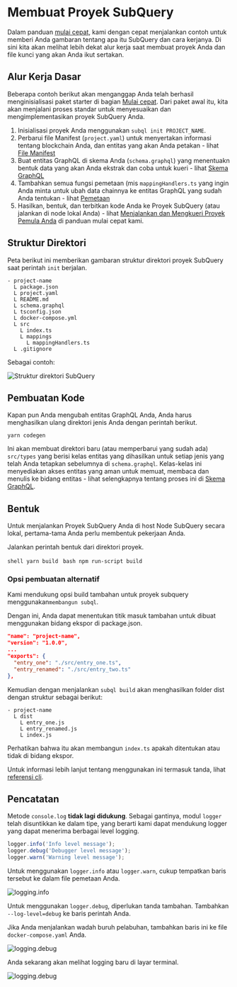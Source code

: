 # Membuat Proyek SubQuery

Dalam panduan [mulai cepat](/quickstart/quickstart.md), kami dengan cepat menjalankan contoh untuk memberi Anda gambaran tentang apa itu SubQuery dan cara kerjanya. Di sini kita akan melihat lebih dekat alur kerja saat membuat proyek Anda dan file kunci yang akan Anda ikut sertakan.

## Alur Kerja Dasar

Beberapa contoh berikut akan menganggap Anda telah berhasil menginisialisasi paket starter di bagian [Mulai cepat](../quickstart/quickstart.md). Dari paket awal itu, kita akan menjalani proses standar untuk menyesuaikan dan mengimplementasikan proyek SubQuery Anda.

1. Inisialisasi proyek Anda menggunakan `subql init PROJECT_NAME`.
2. Perbarui file Manifest (`project.yaml`) untuk menyertakan informasi tentang blockchain Anda, dan entitas yang akan Anda petakan - lihat [File Manifest](./manifest.md)
3. Buat entitas GraphQL di skema Anda (`schema.graphql`) yang menentuakn bentuk data yang akan Anda ekstrak dan coba untuk kueri - lihat [Skema GraphQL](./graphql.md)
4. Tambahkan semua fungsi pemetaan (mis `mappingHandlers.ts` yang ingin Anda minta untuk ubah data chainnya ke entitas GraphQL yang sudah Anda tentukan - lihat [Pemetaan](./mapping.md)
5. Hasilkan, bentuk, dan terbitkan kode Anda ke Proyek SubQuery (atau jalankan di node lokal Anda) - lihat [Menjalankan dan Mengkueri Proyek Pemula Anda](./quickstart.md#running-and-querying-your-starter-project) di panduan mulai cepat kami.

## Struktur Direktori

Peta berikut ini memberikan gambaran struktur direktori proyek SubQuery saat perintah `init` berjalan.

```
- project-name
  L package.json
  L project.yaml
  L README.md
  L schema.graphql
  L tsconfig.json
  L docker-compose.yml
  L src
    L index.ts
    L mappings
      L mappingHandlers.ts
  L .gitignore
```

Sebagai contoh:

![Struktur direktori SubQuery](/assets/img/subQuery_directory_stucture.png)

## Pembuatan Kode

Kapan pun Anda mengubah entitas GraphQL Anda, Anda harus menghasilkan ulang direktori jenis Anda dengan perintah berikut.

```
yarn codegen
```

Ini akan membuat direktori baru (atau memperbarui yang sudah ada) `src/types` yang berisi kelas entitas yang dihasilkan untuk setiap jenis yang telah Anda tetapkan sebelumnya di `schema.graphql`. Kelas-kelas ini menyediakan akses entitas yang aman untuk memuat, membaca dan menulis ke bidang entitas - lihat selengkapnya tentang proses ini di [Skema GraphQL](./graphql.md).

## Bentuk

Untuk menjalankan Proyek SubQuery Anda di host Node SubQuery secara lokal, pertama-tama Anda perlu membentuk pekerjaan Anda.

Jalankan perintah bentuk dari direktori proyek.

<CodeGroup> <CodeGroupItem title="YARN" active> ```shell yarn build ``` </CodeGroupItem>
<CodeGroupItem title="NPM"> ```bash npm run-script build ``` </CodeGroupItem> </CodeGroup>

### Opsi pembuatan alternatif

Kami mendukung opsi build tambahan untuk proyek subquery menggunakan`membangun subql`.

Dengan ini, Anda dapat menentukan titik masuk tambahan untuk dibuat menggunakan bidang ekspor di package.json.

```json
"name": "project-name",
"version": "1.0.0",
...
"exports": {
  "entry_one": "./src/entry_one.ts",
  "entry_renamed": "./src/entry_two.ts"
},
```

Kemudian dengan menjalankan `subql build` akan menghasilkan folder dist dengan struktur sebagai berikut:

```
- project-name
  L dist
    L entry_one.js
    L entry_renamed.js
    L index.js 
```

Perhatikan bahwa itu akan membangun `index.ts` apakah ditentukan atau tidak di bidang ekspor.

Untuk informasi lebih lanjut tentang menggunakan ini termasuk tanda, lihat [referensi cli](https://doc.subquery.network/references/references/#build).

## Pencatatan

Metode `console.log` **tidak lagi didukung**. Sebagai gantinya, modul `logger` telah disuntikkan ke dalam tipe, yang berarti kami dapat mendukung logger yang dapat menerima berbagai level logging.

```typescript
logger.info('Info level message');
logger.debug('Debugger level message');
logger.warn('Warning level message');
```

Untuk menggunakan `logger.info` atau `logger.warn`, cukup tempatkan baris tersebut ke dalam file pemetaan Anda.

![logging.info](/assets/img/logging_info.png)

Untuk menggunakan `logger.debug`, diperlukan tanda tambahan. Tambahkan `--log-level=debug` ke baris perintah Anda.

Jika Anda menjalankan wadah buruh pelabuhan, tambahkan baris ini ke file `docker-compose.yaml` Anda.

![logging.debug](/assets/img/logging_debug.png)

Anda sekarang akan melihat logging baru di layar terminal.

![logging.debug](/assets/img/subquery_logging.png)
